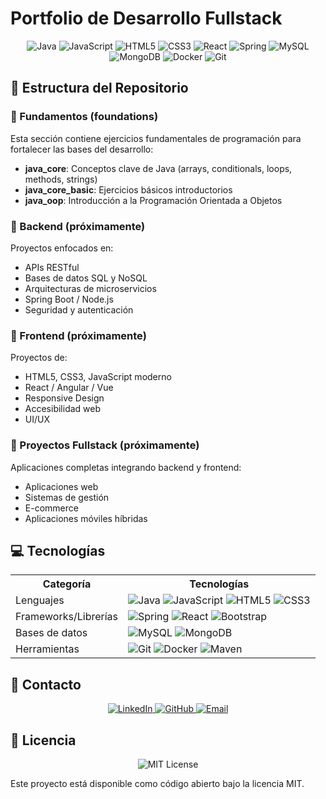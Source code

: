 # Portfolio de Desarrollo Fullstack

<div align="center">
  <img src="https://img.shields.io/badge/Java-ED8B00?style=for-the-badge&logo=java&logoColor=white" alt="Java"/>
  <img src="https://img.shields.io/badge/JavaScript-F7DF1E?style=for-the-badge&logo=javascript&logoColor=black" alt="JavaScript"/>
  <img src="https://img.shields.io/badge/HTML5-E34F26?style=for-the-badge&logo=html5&logoColor=white" alt="HTML5"/>
  <img src="https://img.shields.io/badge/CSS3-1572B6?style=for-the-badge&logo=css3&logoColor=white" alt="CSS3"/>
  <img src="https://img.shields.io/badge/React-20232A?style=for-the-badge&logo=react&logoColor=61DAFB" alt="React"/>
  <img src="https://img.shields.io/badge/Spring-6DB33F?style=for-the-badge&logo=spring&logoColor=white" alt="Spring"/>
  <img src="https://img.shields.io/badge/MySQL-00000F?style=for-the-badge&logo=mysql&logoColor=white" alt="MySQL"/>
  <img src="https://img.shields.io/badge/MongoDB-4EA94B?style=for-the-badge&logo=mongodb&logoColor=white" alt="MongoDB"/>
  <img src="https://img.shields.io/badge/Docker-2496ED?style=for-the-badge&logo=docker&logoColor=white" alt="Docker"/>
  <img src="https://img.shields.io/badge/Git-F05032?style=for-the-badge&logo=git&logoColor=white" alt="Git"/>
</div>

## 📂 Estructura del Repositorio

### 🔨 Fundamentos (foundations)

Esta sección contiene ejercicios fundamentales de programación para fortalecer las bases del desarrollo:

- **java_core**: Conceptos clave de Java (arrays, conditionals, loops, methods, strings)
- **java_core_basic**: Ejercicios básicos introductorios
- **java_oop**: Introducción a la Programación Orientada a Objetos

### 🔧 Backend (próximamente)

Proyectos enfocados en:
- APIs RESTful
- Bases de datos SQL y NoSQL
- Arquitecturas de microservicios
- Spring Boot / Node.js
- Seguridad y autenticación

### 🎨 Frontend (próximamente)

Proyectos de:
- HTML5, CSS3, JavaScript moderno
- React / Angular / Vue
- Responsive Design
- Accesibilidad web
- UI/UX

### 🚀 Proyectos Fullstack (próximamente)

Aplicaciones completas integrando backend y frontend:
- Aplicaciones web
- Sistemas de gestión
- E-commerce
- Aplicaciones móviles híbridas

## 💻 Tecnologías

<div align="center">
  <table>
    <tr>
      <th>Categoría</th>
      <th>Tecnologías</th>
    </tr>
    <tr>
      <td>Lenguajes</td>
      <td>
        <img src="https://img.shields.io/badge/Java-ED8B00?style=flat-square&logo=java&logoColor=white" alt="Java"/>
        <img src="https://img.shields.io/badge/JavaScript-F7DF1E?style=flat-square&logo=javascript&logoColor=black" alt="JavaScript"/>
        <img src="https://img.shields.io/badge/HTML5-E34F26?style=flat-square&logo=html5&logoColor=white" alt="HTML5"/>
        <img src="https://img.shields.io/badge/CSS3-1572B6?style=flat-square&logo=css3&logoColor=white" alt="CSS3"/>
      </td>
    </tr>
    <tr>
      <td>Frameworks/Librerías</td>
      <td>
        <img src="https://img.shields.io/badge/Spring-6DB33F?style=flat-square&logo=spring&logoColor=white" alt="Spring"/>
        <img src="https://img.shields.io/badge/React-20232A?style=flat-square&logo=react&logoColor=61DAFB" alt="React"/>
        <img src="https://img.shields.io/badge/Bootstrap-7952B3?style=flat-square&logo=bootstrap&logoColor=white" alt="Bootstrap"/>
      </td>
    </tr>
    <tr>
      <td>Bases de datos</td>
      <td>
        <img src="https://img.shields.io/badge/MySQL-00000F?style=flat-square&logo=mysql&logoColor=white" alt="MySQL"/>
        <img src="https://img.shields.io/badge/MongoDB-4EA94B?style=flat-square&logo=mongodb&logoColor=white" alt="MongoDB"/>
      </td>
    </tr>
    <tr>
      <td>Herramientas</td>
      <td>
        <img src="https://img.shields.io/badge/Git-F05032?style=flat-square&logo=git&logoColor=white" alt="Git"/>
        <img src="https://img.shields.io/badge/Docker-2496ED?style=flat-square&logo=docker&logoColor=white" alt="Docker"/>
        <img src="https://img.shields.io/badge/Maven-C71A36?style=flat-square&logo=apache-maven&logoColor=white" alt="Maven"/>
      </td>
    </tr>
  </table>
</div>

## 📝 Contacto

<div align="center">
  <a href="https://www.linkedin.com/in/tu-perfil/" target="_blank">
    <img src="https://img.shields.io/badge/LinkedIn-0077B5?style=for-the-badge&logo=linkedin&logoColor=white" alt="LinkedIn"/>
  </a>
  <a href="https://github.com/isnaval" target="_blank">
    <img src="https://img.shields.io/badge/GitHub-100000?style=for-the-badge&logo=github&logoColor=white" alt="GitHub"/>
  </a>
  <a href="mailto:tu-email@example.com">
    <img src="https://img.shields.io/badge/Email-D14836?style=for-the-badge&logo=gmail&logoColor=white" alt="Email"/>
  </a>
</div>

## 📄 Licencia

<div align="center">
  <img src="https://img.shields.io/badge/License-MIT-yellow.svg" alt="MIT License"/>
</div>

Este proyecto está disponible como código abierto bajo la licencia MIT.

